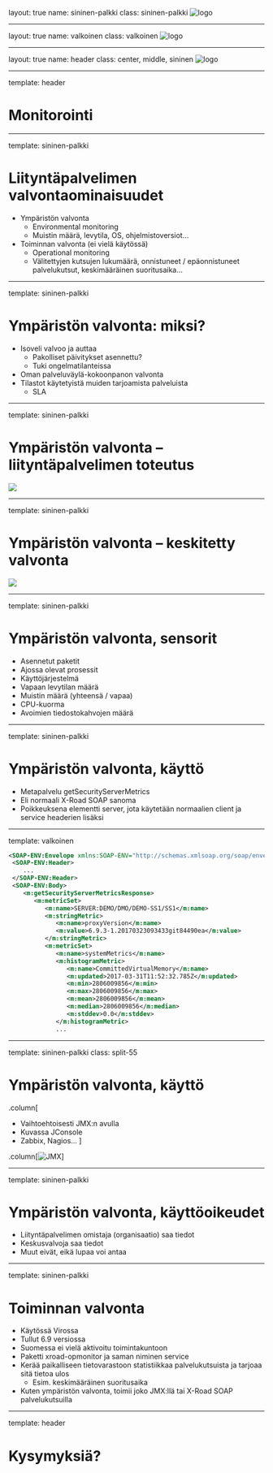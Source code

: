 layout: true
name: sininen-palkki
class: sininen-palkki
![logo](../suomifi_logo.svg)

---
layout: true
name: valkoinen
class: valkoinen
![logo](../suomifi_logo.svg)

---
layout: true
name: header
class: center, middle, sininen
![logo](../suomifi_logo.svg)

<!--DON'T TOUCH ABOVE THIS !!!!!! -->
---

template: header
# Monitorointi

---

template: sininen-palkki

# Liityntäpalvelimen valvontaominaisuudet

- Ympäristön valvonta
   - Environmental monitoring
   - Muistin määrä, levytila, OS, ohjelmistoversiot…
- Toiminnan valvonta (ei vielä käytössä)
   - Operational monitoring
   - Välitettyjen kutsujen lukumäärä, onnistuneet / epäonnistuneet palvelukutsut, keskimääräinen suoritusaika...

---

template: sininen-palkki

# Ympäristön valvonta: miksi?

- Isoveli valvoo ja auttaa
   - Pakolliset päivitykset asennettu?
   - Tuki ongelmatilanteissa
- Oman palveluväylä-kokoonpanon valvonta
- Tilastot käytetyistä muiden tarjoamista palveluista
   - SLA

---

template: sininen-palkki

# Ympäristön valvonta – liityntäpalvelimen toteutus

![](../images/ympariston-valvonta-lipa.png)

---

template: sininen-palkki

# Ympäristön valvonta – keskitetty valvonta

![](../images/ympariston-valvonta.png)

---

template: sininen-palkki

# Ympäristön valvonta, sensorit

- Asennetut paketit
- Ajossa olevat prosessit
- Käyttöjärjestelmä
- Vapaan levytilan määrä
- Muistin määrä (yhteensä / vapaa)
- CPU-kuorma
- Avoimien tiedostokahvojen määrä

---

template: sininen-palkki

# Ympäristön valvonta, käyttö

- Metapalvelu getSecurityServerMetrics
- Eli normaali X-Road SOAP sanoma
- Poikkeuksena elementti server, jota käytetään normaalien client ja service headerien lisäksi

---

template: valkoinen

```xml
<SOAP-ENV:Envelope xmlns:SOAP-ENV="http://schemas.xmlsoap.org/soap/envelope/" xmlns:id="http://x-road.eu/xsd/identifiers" xmlns:m="http://x-road.eu/xsd/monitoring" xmlns:xrd="http://x-road.eu/xsd/xroad.xsd">
 <SOAP-ENV:Header>
    ...
 </SOAP-ENV:Header>
 <SOAP-ENV:Body>
    <m:getSecurityServerMetricsResponse>
       <m:metricSet>
          <m:name>SERVER:DEMO/DMO/DEMO-SS1/SS1</m:name>
          <m:stringMetric>
             <m:name>proxyVersion</m:name>
             <m:value>6.9.3-1.20170323093433git84490ea</m:value>
          </m:stringMetric>
          <m:metricSet>
             <m:name>systemMetrics</m:name>
             <m:histogramMetric>
                <m:name>CommittedVirtualMemory</m:name>
                <m:updated>2017-03-31T11:52:32.785Z</m:updated>
                <m:min>2806009856</m:min>
                <m:max>2806009856</m:max>
                <m:mean>2806009856</m:mean>
                <m:median>2806009856</m:median>
                <m:stddev>0.0</m:stddev>
             </m:histogramMetric>
             ...
```

---

template: sininen-palkki
class: split-55

# Ympäristön valvonta, käyttö

.column[
- Vaihtoehtoisesti JMX:n avulla
- Kuvassa JConsole
- Zabbix, Nagios…
]

.column[![JMX](../images/JMX.png)]

---

template: sininen-palkki

# Ympäristön valvonta, käyttöoikeudet

- Liityntäpalvelimen omistaja (organisaatio) saa tiedot
- Keskusvalvoja saa tiedot
- Muut eivät, eikä lupaa voi antaa

---

template: sininen-palkki

# Toiminnan valvonta

- Käytössä Virossa
- Tullut 6.9 versiossa
- Suomessa ei vielä aktivoitu toimintakuntoon
- Paketti xroad-opmonitor ja saman niminen service
- Kerää paikalliseen tietovarastoon statistiikkaa palvelukutsuista ja tarjoaa sitä tietoa ulos
   - Esim. keskimääräinen suoritusaika
- Kuten ympäristön valvonta, toimii joko JMX:llä tai X-Road SOAP palvelukutsuilla

---
template: header
# Kysymyksiä?
